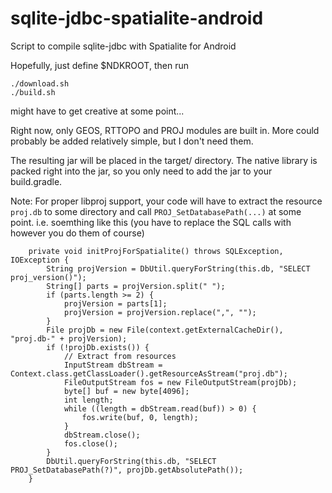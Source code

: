 # sqlite-jdbc-spatialite-android
Script to compile sqlite-jdbc with Spatialite for Android

Hopefully, just define $NDKROOT, then run
```
./download.sh
./build.sh
```

might have to get creative at some point...

Right now, only GEOS, RTTOPO and PROJ modules are built in. More could probably be added relatively simple, but I don't need them.

The resulting jar will be placed in the target/ directory.
The native library is packed right into the jar, so you only need to add the jar to your build.gradle.

Note: For proper libproj support, your code will have to extract the resource `proj.db` to some directory and call `PROJ_SetDatabasePath(...)` at some point.
i.e. soemthing like this (you have to replace the SQL calls with however you do them of course)
```
    private void initProjForSpatialite() throws SQLException, IOException {
        String projVersion = DbUtil.queryForString(this.db, "SELECT proj_version()");
        String[] parts = projVersion.split(" ");
        if (parts.length >= 2) {
            projVersion = parts[1];
            projVersion = projVersion.replace(",", "");
        }
        File projDb = new File(context.getExternalCacheDir(), "proj.db-" + projVersion);
        if (!projDb.exists()) {
            // Extract from resources
            InputStream dbStream = Context.class.getClassLoader().getResourceAsStream("proj.db");
            FileOutputStream fos = new FileOutputStream(projDb);
            byte[] buf = new byte[4096];
            int length;
            while ((length = dbStream.read(buf)) > 0) {
                fos.write(buf, 0, length);
            }
            dbStream.close();
            fos.close();
        }
        DbUtil.queryForString(this.db, "SELECT PROJ_SetDatabasePath(?)", projDb.getAbsolutePath());
    }
```